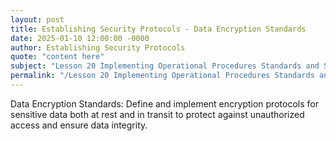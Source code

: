 ```yaml
---
layout: post
title: Establishing Security Protocols - Data Encryption Standards
date: 2025-01-10 12:00:00 -0000
author: Establishing Security Protocols
quote: "content here"
subject: "Lesson 20 Implementing Operational Procedures Standards and Specifications"
permalink: "/Lesson 20 Implementing Operational Procedures Standards and Specifications/Establishing Security Protocols/Establishing Security Protocols - Data Encryption Standards"
---
```


Data Encryption Standards: Define and implement encryption protocols for sensitive data both at rest and in transit to protect against unauthorized access and ensure data integrity.
